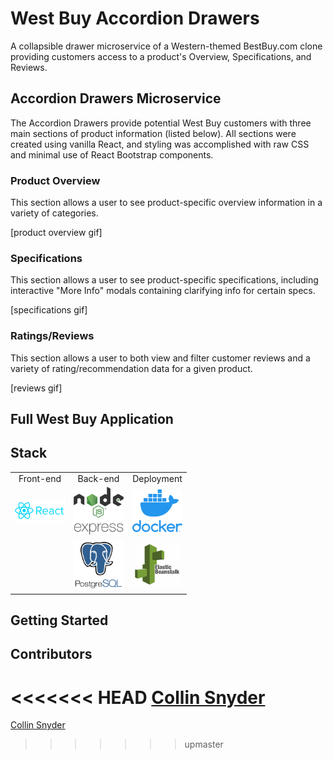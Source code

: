 # West Buy Accordion Drawers
A collapsible drawer microservice of a Western-themed BestBuy.com clone providing customers access to a product's Overview, Specifications, and Reviews.

## Accordion Drawers Microservice
The Accordion Drawers provide potential West Buy customers with three main sections of product information (listed below). All sections were created using vanilla React, and styling was accomplished with raw CSS and minimal use of React Bootstrap components.

### Product Overview
This section allows a user to see product-specific overview information in a variety of categories.

[product overview gif]

### Specifications
This section allows a user to see product-specific specifications, including interactive "More Info" modals containing clarifying info for certain specs.

[specifications gif]

### Ratings/Reviews
This section allows a user to both view and filter customer reviews and a variety of rating/recommendation data for a given product.

[reviews gif]

## Full West Buy Application

## Stack

<table style="{empty-cells: hide}">
  <tr>
  </tr>
  <tr>
    <td align="center">Front-end</td>
    <td align="center">Back-end</td>
    <td align="center">Deployment</td>
  </tr>
  <tr>
    <!-- <td align="center"><img src="https://cdn4.iconfinder.com/data/icons/logos-3/600/React.js_logo-512.png" alt="React" title="React" width="80px"/></td> -->
    <td align="center"><img src="./client/src/assets/images/react_logo.png" alt="React" title="React" width="80px"/></td>
    <td align="center"><img src="./client/src/assets/images/node_express_logo.png" alt="Node.js" title="Node.js" width="80px"/></td>
    <td align="center"><img src="./client/src/assets/images/docker_logo.png" alt="Docker" title="Docker" width="80px"/></td>
  </tr>
  <tr>
    <!-- <td align="center"><img src="https://freshpet.com/wp-content/uploads/2018/01/puppy_party_freshpet.jpg" alt="Puppy" title="Puppy" width="80px"/></td> -->
    <td align="center"></td>
    <td align="center"><img src="./client/src/assets/images/postgres_logo.png" alt="PostgreSQL" title="PostgreSQL" width="80px"/></td>
    <td align="center"><img src="./client/src/assets/images/elastic_beanstalk_logo.png" alt="Beanstalk" title="Beanstalk" width="80px"/></td>
  </tr>
</table>

## Getting Started

## Contributors
<<<<<<< HEAD
[Collin Snyder](https://github.com/Collin-Snyder)
=======
[Collin Snyder](https://github.com/Collin-Snyder)
>>>>>>> upmaster
